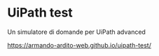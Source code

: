 # UiPath test

Un simulatore di domande per UiPath advanced

https://armando-ardito-web.github.io/uipath-test/
